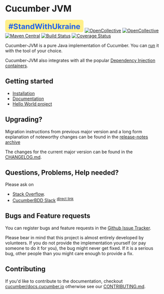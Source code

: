 # Cucumber JVM

[![#StandWithUkraine](https://raw.githubusercontent.com/vshymanskyy/StandWithUkraine/main/badges/StandWithUkraine.svg)](https://vshymanskyy.github.io/StandWithUkraine)
[![OpenCollective](https://opencollective.com/cucumber/backers/badge.svg)](https://opencollective.com/cucumber)
[![OpenCollective](https://opencollective.com/cucumber/sponsors/badge.svg)](https://opencollective.com/cucumber)
[![Maven Central](https://img.shields.io/maven-central/v/io.cucumber/cucumber-java.svg?label=Maven%20Central)](https://search.maven.org/search?q=g:%22io.cucumber%22%20AND%20a:%22cucumber-java%22)
[![Build Status](https://github.com/cucumber/cucumber-jvm/workflows/Cucumber%20CI/badge.svg)](https://github.com/cucumber/cucumber-jvm/actions)
[![Coverage Status](https://codecov.io/gh/cucumber/cucumber-jvm/branch/main/graph/badge.svg)](https://codecov.io/gh/cucumber/cucumber-jvm/branch/main)

Cucumber-JVM is a pure Java implementation of Cucumber.
You can [run](https://cucumber.io/docs/cucumber/api/#running-cucumber) it with
the tool of your choice.

Cucumber-JVM also integrates with all the popular
[Dependency Injection containers](https://cucumber.io/docs/installation/java/#dependency-injection).

## Getting started

* [Installation](https://cucumber.io/docs/installation/java/)
* [Documentation](https://cucumber.io/docs/cucumber/)
* [Hello World project](https://github.com/cucumber/cucumber-java-skeleton)

## Upgrading?

Migration instructions from previous major version and a long form
explanation of noteworthy changes can be found in the [release-notes archive](release-notes)

The changes for the current major version can be found in the [CHANGELOG.md](CHANGELOG.md).

## Questions, Problems, Help needed?

Please ask on

* [Stack Overflow](https://stackoverflow.com/questions/tagged/cucumber-jvm).
* [CucumberBDD Slack](https://cucumberbdd-slack-invite.herokuapp.com/) <sup>[direct link](https://cucumberbdd.slack.com/)</sup>

## Bugs and Feature requests

You can register bugs and feature requests in the
[Github Issue Tracker](https://github.com/cucumber/cucumber-jvm/issues).

Please bear in mind that this project is almost entirely developed by
volunteers. If you do not provide the implementation yourself (or pay someone
to do it for you), the bug might never get fixed. If it is a serious bug, other
people than you might care enough to provide a fix.

## Contributing

If you'd like to contribute to the documentation, checkout
[cucumber/docs.cucumber.io](https://github.com/cucumber/docs.cucumber.io)
otherwise see our
[CONTRIBUTING.md](https://github.com/cucumber/cucumber-jvm/blob/main/CONTRIBUTING.md).
